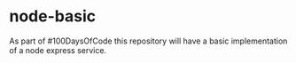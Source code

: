 # node-basic
As part of #100DaysOfCode this repository will have a basic implementation of a node express service.
